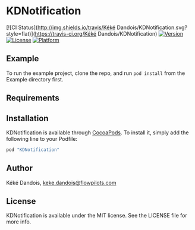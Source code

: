 # KDNotification

[![CI Status](http://img.shields.io/travis/Kéké Dandois/KDNotification.svg?style=flat)](https://travis-ci.org/Kéké Dandois/KDNotification)
[![Version](https://img.shields.io/cocoapods/v/KDNotification.svg?style=flat)](http://cocoapods.org/pods/KDNotification)
[![License](https://img.shields.io/cocoapods/l/KDNotification.svg?style=flat)](http://cocoapods.org/pods/KDNotification)
[![Platform](https://img.shields.io/cocoapods/p/KDNotification.svg?style=flat)](http://cocoapods.org/pods/KDNotification)

## Example

To run the example project, clone the repo, and run `pod install` from the Example directory first.

## Requirements

## Installation

KDNotification is available through [CocoaPods](http://cocoapods.org). To install
it, simply add the following line to your Podfile:

```ruby
pod "KDNotification"
```

## Author

Kéké Dandois, keke.dandois@flowpilots.com

## License

KDNotification is available under the MIT license. See the LICENSE file for more info.
